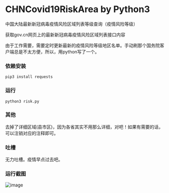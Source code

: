 # CHNCovid19RiskArea by Python3
中国大陆最新新冠病毒疫情风险区域列表等级查询（疫情风险等级）

获取gov.cn网页上的最新新冠病毒疫情风险区域列表接口内容

由于工作需要，需要定时更新最新的疫情风险等级地区名单。手动刷那个国务院客户端总是不太方便，所以，用python写了一个。

### 依赖安装
```
pip3 install requests
```

### 运行
```
python3 risk.py
```

### 其他
去掉了详细区域(县市区)，因为各省其实不用那么详细，对吧！如果有需要的话，可以注销对应的注释即可。

### 吐槽
无力吐槽。疫情早点过去吧。

### 运行截图
![image](https://user-images.githubusercontent.com/26422146/148567236-1e1b0331-1a87-42ef-9f60-357817a197fd.png)
